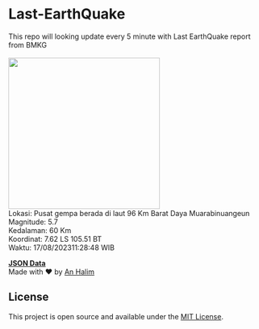 # Last-EarthQuake
This repo will looking update every 5 minute with Last EarthQuake report from BMKG
<br>
<br>
<img src="https://static.bmkg.go.id/20230817112848.mmi.jpg" width="300"/>
<br>
Lokasi: Pusat gempa berada di laut 96 Km Barat Daya Muarabinuangeun <br>
Magnitude: 5.7 <br>
Kedalaman: 60 Km <br>
Koordinat: 7.62 LS 105.51 BT <br>
Waktu: 17/08/202311:28:48 WIB <br>

<a href="./data/data.json">**JSON Data**</a>
<br>
Made with ❤️ by <a href="https://github.com/an-halim">An Halim</a>
## License

This project is open source and available under the [MIT License](LICENSE).
